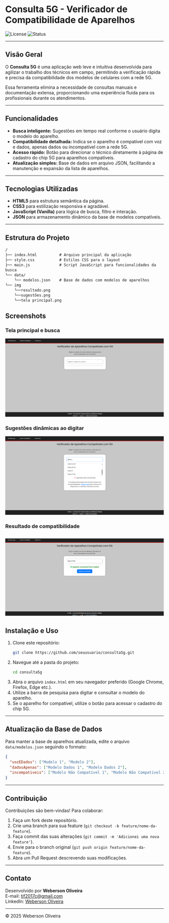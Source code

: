 # Consulta 5G - Verificador de Compatibilidade de Aparelhos

![License](https://img.shields.io/badge/license-MIT-green.svg)
![Status](https://img.shields.io/badge/status-em%20desenvolvimento-yellow.svg)

---

## Visão Geral

O **Consulta 5G** é uma aplicação web leve e intuitiva desenvolvida para agilizar o trabalho dos técnicos em campo, permitindo a verificação rápida e precisa da compatibilidade dos modelos de celulares com a rede 5G.

Essa ferramenta elimina a necessidade de consultas manuais e documentação extensa, proporcionando uma experiência fluida para os profissionais durante os atendimentos.

---

## Funcionalidades

- **Busca inteligente:** Sugestões em tempo real conforme o usuário digita o modelo do aparelho.
- **Compatibilidade detalhada:** Indica se o aparelho é compatível com voz e dados, apenas dados ou incompatível com a rede 5G.
- **Acesso rápido:** Botão para direcionar o técnico diretamente à página de cadastro do chip 5G para aparelhos compatíveis.
- **Atualização simples:** Base de dados em arquivo JSON, facilitando a manutenção e expansão da lista de aparelhos.

---

## Tecnologias Utilizadas

- **HTML5** para estrutura semântica da página.
- **CSS3** para estilização responsiva e agradável.
- **JavaScript (Vanilla)** para lógica de busca, filtro e interação.
- **JSON** para armazenamento dinâmico da base de modelos compatíveis.

---

## Estrutura do Projeto

```
/
├── index.html          # Arquivo principal da aplicação
├── style.css           # Estilos CSS para o layout
├── main.js             # Script JavaScript para funcionalidades da busca
└── data/
    └── modelos.json    # Base de dados com modelos de aparelhos
└── img
    └──resultado.png
    └──sugestões.png
    └──tela principal.png
```
## Screenshots

### Tela principal e busca

![Tela Principal](img/tela-principal.png)

### Sugestões dinâmicas ao digitar

![Sugestões](img/sugestoes.png)

### Resultado de compatibilidade

![Resultado](img/resultado.png)
---

## Instalação e Uso

1. Clone este repositório:
   ```bash
   git clone https://github.com/seuusuario/consulta5g.git
   ```
2. Navegue até a pasta do projeto:
   ```bash
   cd consulta5g
   ```
3. Abra o arquivo `index.html` em seu navegador preferido (Google Chrome, Firefox, Edge etc.).
4. Utilize a barra de pesquisa para digitar e consultar o modelo do aparelho.
5. Se o aparelho for compatível, utilize o botão para acessar o cadastro do chip 5G.

---

## Atualização da Base de Dados

Para manter a base de aparelhos atualizada, edite o arquivo `data/modelos.json` seguindo o formato:

```json
{
  "vozEDados": ["Modelo 1", "Modelo 2"],
  "dadosApenas": ["Modelo Dados 1", "Modelo Dados 2"],
  "incompativeis": ["Modelo Não Compatível 1", "Modelo Não Compatível 2"]
}
```

---

## Contribuição

Contribuições são bem-vindas! Para colaborar:

1. Faça um fork deste repositório.
2. Crie uma branch para sua feature (`git checkout -b feature/nome-da-feature`).
3. Faça commit das suas alterações (`git commit -m 'Adicionei uma nova feature'`).
4. Envie para o branch original (`git push origin feature/nome-da-feature`).
5. Abra um Pull Request descrevendo suas modificações.

---

## Contato

Desenvolvido por **Weberson Oliveira**  
E-mail: tif2017c@gmail.com  
LinkedIn: [Weberson Oliveira](https://www.linkedin.com/in/jos%C3%A9-weberson/)

---



© 2025 Weberson Oliveira  
